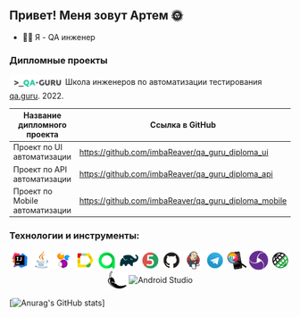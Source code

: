 ## Привет! Меня зовут Артем :sun_with_face:

- :technologist: Я - QA инженер

### Дипломные проекты

<img src="images/logo.png" width="100" align="center"></td><td align="center">Школа инженеров по автоматизации тестирования <a target="_blank" href="https://qa.guru">qa.guru</a>.<td valign="middle"> 2022.</tr>


|Название дипломного проекта      |Ссылка в GitHub
  |-------------------------------- |--------------------------------------------------|
| Проект по UI автоматизации      |  https://github.com/imbaReaver/qa_guru_diploma_ui    |  
| Проект по API автоматизации     | https://github.com/imbaReaver/qa_guru_diploma_api    |  
| Проект по Mobile автоматизации  | https://github.com/imbaReaver/qa_guru_diploma_mobile |  

### Технологии и инструменты:

<p align="center">  
<img width="35" align="center" title="IntelliJ IDEA" src="images/Intelij_IDEA.svg">
<img width="35" align="center" title="Java" src="images/Java.svg">
<img width="35" align="center" title="Selenide" src="images/Selenide.svg">
<img width="35" align="center" title="Allure Report" src="images/Allure_Report.svg">
<img width="35" align="center" title="Allure TestOps" src="images/AllureTestOps.svg">
<img width="35" align="center" title="Gradle" src="images/Gradle.svg">
<img width="35" align="center" title="JUnit5" src="images/JUnit5.svg">
<img width="35" align="center" title="GitHub" src="images/GitHub.svg">
<img width="35" align="center" title="Jenkins" src="images/Jenkins.svg">
<img width="35" align="center" title="Telegram" src="images/Telegram.svg">
<img width="35" align="center" title="Appium" src="images/appium.png">
<img width="35" align="center" title="Appium2" src="images/appium2.png">
<img width="35" align="center" title="Rest-Assured" src="images/Rest_Assured.svg">
<img width="35" align="center" title="Lombok" src="images/Lombok.svg">
<img width="50" align="center" title="Android Studio" src="https://cdn.worldvectorlogo.com/logos/android-studio-1.svg">
  </p>

[![Anurag's GitHub stats](https://github-readme-stats.vercel.app/api?username=imbaReaver)]
  
    
                                                                                                  





